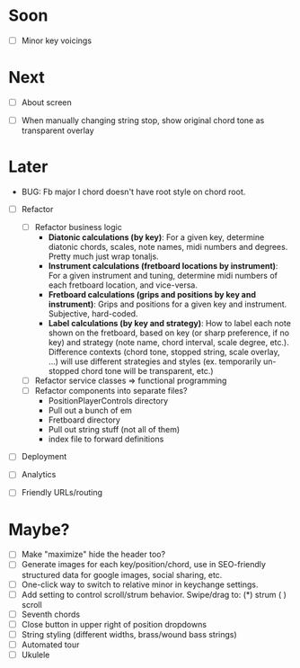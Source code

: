 # Soon

- [ ] Minor key voicings


# Next

- [ ] About screen

- [ ] When manually changing string stop, show original chord tone as transparent overlay


# Later

- BUG: Fb major I chord doesn't have root style on chord root.

- [ ] Refactor

  - [ ] Refactor business logic
    - **Diatonic calculations (by key)**: For a given key, determine diatonic chords, scales, note names, midi numbers and degrees. Pretty much just wrap tonaljs.
    - **Instrument calculations (fretboard locations by instrument)**: For a given instrument and tuning, determine midi numbers of each fretboard location, and vice-versa.
    - **Fretboard calculations (grips and positions by key and instrument)**: Grips and positions for a given key and instrument. Subjective, hard-coded.
    - **Label calculations (by key and strategy)**: How to label each note shown on the fretboard, based on key (or sharp preference, if no key) and strategy (note name, chord interval, scale degree, etc.). Difference contexts (chord tone, stopped string, scale overlay, ...) will use different strategies and styles (ex. temporarily un-stopped chord tone will be transparent, etc.)
  - [ ] Refactor service classes => functional programming
  - [ ] Refactor components into separate files?
    - PositionPlayerControls directory
    - Pull out a bunch of em
    - Fretboard directory
    - Pull out string stuff (not all of them)
    - index file to forward definitions

- [ ] Deployment
- [ ] Analytics

- [ ] Friendly URLs/routing

# Maybe?

- [ ] Make "maximize" hide the header too?
- [ ] Generate images for each key/position/chord, use in SEO-friendly structured data for google images, social sharing, etc.
- [ ] One-click way to switch to relative minor in keychange settings.
- [ ] Add setting to control scroll/strum behavior. Swipe/drag to: (*) strum ( ) scroll
- [ ] Seventh chords
- [ ] Close button in upper right of position dropdowns
- [ ] String styling (different widths, brass/wound bass strings)
- [ ] Automated tour
- [ ] Ukulele
